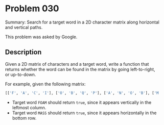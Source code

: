 # Problem 030
Summary: Search for a target word in a 2D character matrix along horizontal and vertical paths.

This problem was asked by Google.

## Description
Given a 2D matrix of characters and a target word, write a function that returns whether the word can be found in the matrix by going left-to-right, or up-to-down.

For example, given the following matrix:
```bash
[['F', 'A', 'C', 'I'], ['O', 'B', 'Q', 'P'], ['A', 'N', 'O', 'B'], ['M', 'A', 'S', 'S']]
```

- Target word `FOAM` should return `true`, since it appears vertically in the leftmost column.
- Target word `MASS` should return `true`, since it appears horizontally in the bottom row.
